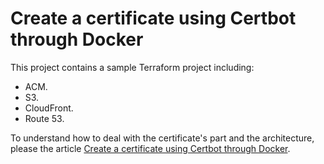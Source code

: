 # Create a certificate using Certbot through Docker

This project contains a sample Terraform project including:

- ACM.
- S3.
- CloudFront.
- Route 53.

To understand how to deal with the certificate's part and the architecture, please the article [Create a certificate using Certbot through Docker](https://www.willianantunes.com/not-available-yet). 
